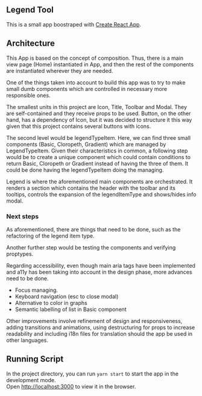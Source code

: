 ## Legend Tool
This is a small app boostraped with [Create React App](https://github.com/facebook/create-react-app). 

## Architecture
This App is based on the concept of composition. Thus, there is a main view page (Home) instantiated in App, and then the rest of the components are instantiated wherever they are needed. 

One of the things taken into account to build this app was to try to make small dumb components which are controlled in necessary more responsible ones. 

The smallest units in this project are Icon, Title, Toolbar and Modal. They are self-contained and they receive props to be used. Button, on the other hand, has a dependency of Icon, but it was decided to structure it this way given that this project contains several buttons with icons. 

The second level would be legendTypeItem. Here, we can find three small components (Basic, Cloropeth, Gradient) which are managed by LegendTypeItem. Given their characteristics in common, a following step would be to create a unique component which could contain conditions to return Basic, Cloropeth or Gradient instead of having the three of them. It could be done having the legendTypeItem doing the managing.

Legend is where the aforementioned main components are orchestrated. It renders a section which contains the header with the toolbar and its tooltips, controls the expansion of the legendItemType and shows/hides info modal. 

### Next steps
As aforementioned, there are things that need to be done, such as the refactoring of the legend item type. 

Another further step would be testing the components and verifying proptypes. 

Regarding accessibility, even though main aria tags have been implemented and a11y has been taking into account in the design phase, more advances need to be done. 
 - Focus managing.
 - Keyboard navigation (esc to close modal)
 - Alternative to color in graphs
 - Semantic labelling of list in Basic component

 Other improvements involve refinement of design and responsiveness, adding transitions and animations, using destructuring for props to increase readability and including i18n files for translation should the app be used in other languages.


## Running Script

In the project directory, you can run `yarn start` to start the app in the development mode.<br />
Open [http://localhost:3000](http://localhost:3000) to view it in the browser.